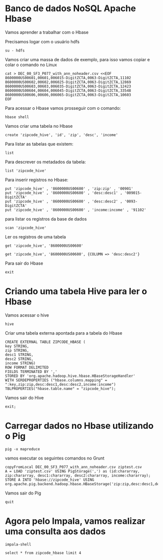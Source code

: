 # Banco de dados NoSQL Apache Hbase

Vamos aprender a trabalhar com o Hbase

Precisamos logar com o usuário hdfs

 ```
 su - hdfs
 ```
 
Vamos criar uma massa de dados de exemplo, para isso vamos copiar e colar o comando no Linux

```
cat > DEC_00_SF3_P077_with_ann_noheader.csv <<EOF
8600000US00601,00601,006015-DigitZCTA,0063-DigitZCTA,11102
8600000US00602,00602,006025-DigitZCTA,0063-DigitZCTA,12869
8600000US00603,00603,006035-DigitZCTA,0063-DigitZCTA,12423
8600000US00604,00604,006045-DigitZCTA,0063-DigitZCTA,33548
8600000US00606,00606,006065-DigitZCTA,0063-DigitZCTA,10603
EOF
```

Para acessar o Hbase vamos prosseguir com o comando:

```
hbase shell
```

Vamos criar uma tabela no Hbase

```
create 'zipcode_hive', 'id', 'zip', 'desc', 'income'
```

Para listar as tabelas que existem:

```
list
```

Para descrever os metadados da tabela:

```
list 'zipcode_hive'
```

Para inserir registros no Hbase:

```
put 'zipcode_hive' , '8600000US00600' , 'zip:zip' , '00901'
put 'zipcode_hive' , '8600000US00600' , 'desc:desc1' , '009015-DigitZCTA'
put 'zipcode_hive' , '8600000US00600' , 'desc:desc2' , '0093-DigitZCTA'
put 'zipcode_hive' , '8600000US00600' , 'income:income' , '91102'
```

para listar os registros da base de dados

```
scan 'zipcode_hive'
```

Ler os registros de uma tabela


```
get 'zipcode_hive', '8600000US00600'
```

```
get 'zipcode_hive', '8600000US00600', {COLUMN => 'desc:desc2'}
```
Para sair do Hbase

```
exit
```

# Criando uma tabela Hive para ler o Hbase

Vamos acessar o hive

```
hive
```

Criar uma tabela externa apontada para a tabela do Hbase

```
CREATE EXTERNAL TABLE ZIPCODE_HBASE (
key STRING,
zip STRING,
desc1 STRING,
desc2 STRING,
income STRING) 
ROW FORMAT DELIMITED 
FIELDS TERMINATED BY ',' 
STORED BY 'org.apache.hadoop.hive.hbase.HBaseStorageHandler' 
WITH SERDEPROPERTIES ("hbase.columns.mapping" = ":key,zip:zip,desc:desc1,desc:desc2,income:income") 
TBLPROPERTIES("hbase.table.name" = "zipcode_hive");
```

Vamos sair do Hive

```
exit;
```

# Carregar dados no Hbase utilizando o Pig

```
pig -x mapreduce
```

vamos executar os seguintes comandos no Grunt

```
copyFromLocal DEC_00_SF3_P077_with_ann_noheader.csv ziptest.csv
A = LOAD 'ziptest.csv' USING PigStorage(',') as (id:chararray, zip:chararray, desc1:chararray, desc2:chararray, income:chararray); 
STORE A INTO 'hbase://zipcode_hive' USING org.apache.pig.backend.hadoop.hbase.HBaseStorage('zip:zip,desc:desc1,desc:desc2,income:income');
```

Vamos sair do Pig

```
quit
```

# Agora pelo Impala, vamos realizar uma consulta aos dados

```
impala-shell
```

```
select * from zipcode_hbase limit 4
```

